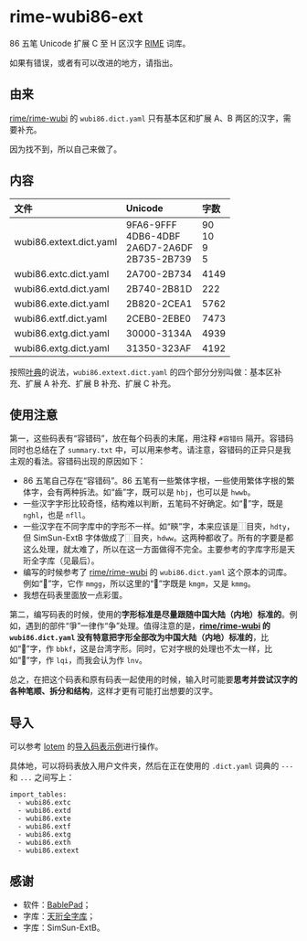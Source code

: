 # rime-wubi86-ext

86 五笔 Unicode 扩展 C 至 H 区汉字 [RIME](https://rime.im/) 词库。

如果有错误，或者有可以改进的地方，请指出。

## 由来

[rime/rime-wubi](https://github.com/rime/rime-wubi) 的 `wubi86.dict.yaml` 只有基本区和扩展 A、B 两区的汉字，需要补充。

因为找不到，所以自己来做了。

## 内容

| 文件 | Unicode | 字数 |
| :--- | :------ | :--- |
| wubi86.extext.dict.yaml | 9FA6-9FFF<br/>4DB6-4DBF<br/>2A6D7-2A6DF<br/>2B735-2B739 | 90<br/>10<br/>9<br/>5 |
| wubi86.extc.dict.yaml | 2A700-2B734 | 4149 |
| wubi86.extd.dict.yaml | 2B740-2B81D | 222 |
| wubi86.exte.dict.yaml | 2B820-2CEA1 | 5762 |
| wubi86.extf.dict.yaml | 2CEB0-2EBE0 | 7473 |
| wubi86.extg.dict.yaml | 30000-3134A | 4939 |
| wubi86.extg.dict.yaml | 31350-323AF | 4192 |

按照[叶典](http://yedict.com/)的说法，`wubi86.extext.dict.yaml` 的四个部分分别叫做：基本区补充、扩展 A 补充、扩展 B 补充、扩展 C 补充。

## 使用注意

第一，这些码表有“容错码”，放在每个码表的末尾，用注释 `#容错码` 隔开。容错码同时也总结在了 `summary.txt` 中，可以用来参考。请注意，容错码的正异只是我主观的看法。容错码出现的原因如下：

* 86 五笔自己存在“容错码”。86 五笔有一些繁体字根，一些使用繁体字根的繁体字，会有两种拆法。如“齒”字，既可以是 `hbj`，也可以是 `hwwb`。
* 一些汉字字形比较奇怪，结构难以判断，五笔码不好确定。如“𪭃”字，既是 `nghl`，也是 `nfll`。
* 一些汉字在不同字库中的字形不一样。如“鿃”字，本来应该是⿰目㚒，`hdty`，但 SimSun-ExtB 字体做成了⿰目夾，`hdww`。这两种都收了。所有的字要是都这么处理，就太难了，所以在这一方面做得不完全。主要参考的字库字形是天珩全字库（见最后）。
* 编写的时候参考了 [rime/rime-wubi](https://github.com/rime/rime-wubi) 的 `wubi86.dict.yaml` 这个原本的词库。例如“𠕄”字，它作 `mmgg`，所以这里的“𫩦”字既是 `kmgm`，又是 `kmmg`。
* 我想在码表里面放一点彩蛋。

第二，编写码表的时候，使用的**字形标准是尽量跟随中国大陆（内地）标准的**。例如，遇到的部件“爭”一律作“争”处理。值得注意的是，**[rime/rime-wubi](https://github.com/rime/rime-wubi) 的 `wubi86.dict.yaml` 没有特意把字形全部改为中国大陆（内地）标准的**，比如“𨼳”字，作 `bbkf`，这是台湾字形。同时，它对字根的处理也不太一样，比如“𡆢”字，作 `lqi`，而我会认为作 `lnv`。

总之，在把这个码表和原有码表一起使用的时候，输入时可能要**思考并尝试汉字的各种笔顺、拆分和结构**，这样才更有可能打出想要的汉字。

## 导入

可以参考 [lotem](https://github.com/lotem) 的[导入码表示例](https://gist.github.com/lotem/5443073)进行操作。

具体地，可以将码表放入用户文件夹，然后在正在使用的 `.dict.yaml` 词典的 `---` 和 `...` 之间写上：

```
import_tables:
  - wubi86.extc
  - wubi86.extd
  - wubi86.exte
  - wubi86.extf
  - wubi86.extg
  - wubi86.exth
  - wubi86.extext
```

## 感谢

* 软件：[BablePad](https://www.babelstone.co.uk/Software/BabelPad.html)；
* 字库：[天珩全字库](http://cheonhyeong.com/Simplified/download.html)；
* 字库：SimSun-ExtB。
